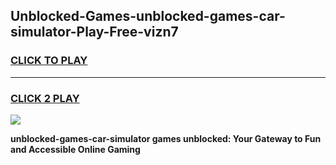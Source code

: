 
## Unblocked-Games-unblocked-games-car-simulator-Play-Free-vizn7
<h3>
<a href="https://premium76.site?title=unblocked-games-car-simulator&ref=22A">CLICK TO PLAY</a></h3>
<hr>

<h3>
<a href="https://premium76.site?title=unblocked-games-car-simulator&ref=22A">CLICK 2 PLAY</a>
  
</h3>

<a href="https://premium76.site?title=unblocked-games-car-simulator&ref=22A"><img src="https://clearcache.store/games.png"></a>


**unblocked-games-car-simulator games unblocked: Your Gateway to Fun and Accessible Online Gaming**
